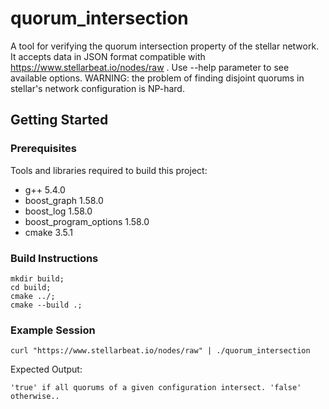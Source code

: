 # quorum_intersection
A tool for verifying the quorum intersection property of the stellar network. It accepts data in JSON format compatible with https://www.stellarbeat.io/nodes/raw . Use --help parameter to see available options. WARNING: the problem of finding disjoint quorums in stellar's network configuration is NP-hard.
## Getting Started
### Prerequisites
Tools and libraries required to build this project:
* g++ 5.4.0
* boost_graph 1.58.0
* boost_log 1.58.0
* boost_program_options 1.58.0
* cmake 3.5.1
### Build Instructions
```console
mkdir build;
cd build;
cmake ../;
cmake --build .;
```
### Example Session
```
curl "https://www.stellarbeat.io/nodes/raw" | ./quorum_intersection
```
Expected Output:
```console
'true' if all quorums of a given configuration intersect. 'false' otherwise..
```
